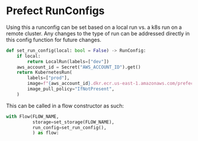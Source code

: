 # Prefect RunConfigs

Using this a runconfig can be set based on a local run vs. a k8s run on a remote cluster. Any changes to the type of run can be addressed directly in this config function for future changes.

```python
def set_run_config(local: bool = False) -> RunConfig:
    if local:
        return LocalRun(labels=["dev"])
    aws_account_id = Secret("AWS_ACCOUNT_ID").get()
    return KubernetesRun(
        labels=["prod"],
        image=f"{aws_account_id}.dkr.ecr.us-east-1.amazonaws.com/prefect-dbt-k8s-snowflake:latest",
        image_pull_policy="IfNotPresent",
    )
```

This can be called in a flow constructor as such:

```python
with Flow(FLOW_NAME,
          storage=set_storage(FLOW_NAME),
          run_config=set_run_config(),
          ) as flow:
```

